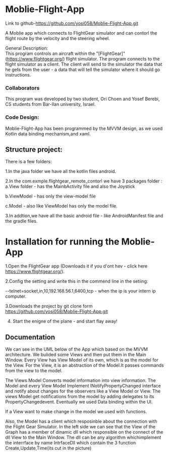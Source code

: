 # Moblie-Flight-App
Link to github-https://github.com/yosi058/Moblie-Flight-App.git


A Moblie app which connects to FlightGear simulator and can contorl the flight route by the velocity and the steering wheel.

General Description:  
This program controls an aircraft within the "[FlightGear]" (https://www.flightgear.org/) flight simulator. The program connects to the flight 
simulator as a client.
The client will send to the simulator the data that he gets from the user - a data that will tell the simulator where it should go instructions.

### Collaborators
This program was developed by two student, Ori Choen and Yosef Berebi, CS students from Bar-Ilan university, Israel.

### Code Design:
Moblie-Flight-App has been programmed by the MVVM design, as we used Kotlin data binding mechanism,and xaml.

## Structure project:  

There is a few folders:

1.In the java folder we have all the kotlin files android.

2.In the com.exmple.flightgear_remote_contorl we have 3 packages folder :  
a.View folder - has the MainbActivity file and also the Joystick  

b.ViewModel - has only the view-model file  

c.Model - also like ViewModel has only the model file.  

3.In addtion,we have all the basic android file - like AndroidManifest file and the gradle files.  

# Installation for running the Moblie-App
1.Open the FlightGear app (Downloads it if you d'ont hev - click here https://www.flightgear.org/).

2.Config the setting and write this in the commend line in the setiing:

--telnet=socket,in,10,192.168.56.1,6400,tcp - when the ip is your intern ip computer.  

3.Downloads the project by git clone form https://github.com/yosi058/Moblie-Flight-App.git

4. Start the enigne of the plane - and start flay away!
## Documentation
We can see in the UML below of the App which based on the MVVM architecture.
We bulided some Views and then put them in the Main Window. Every View has View Model of its own, which is as the model for the View.
For the View, it is an abstraction of the Model.It passes commands from the view to the model.

The Views Model Converts model information into view information.
The Model and every View Model Implement INotifyPropertyChanged interface and notify about changes for the observers like a View Model or View.
The views Model get notifications from the model by adding delegates to its PropertyChangedevent.
Eventually we used Data binding within the UI.

If a View want to make change in the model we used with functions.

Also, the Model has a client which resposinble about the connection with the Flight Gear Simulator.
In the left side we can see that the View of the Graph has a member of dinamic dll which responsible on the connect of the dll View to the Main Window.
The dll can be any algorithm whichimplement the interrface by name IntrfaceDll which contain the 3 function Create,Update,Time(its cut in the picture)



